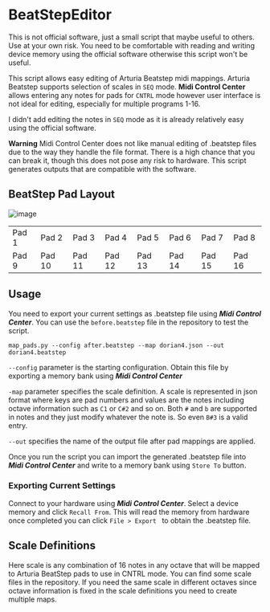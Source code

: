 # BeatStepEditor

This is not official software, just a small script that maybe useful to others. Use at your own risk. You need to be comfortable with reading and writing device memory using the official software otherwise this script won't be useful.

This script allows easy editing of Arturia Beatstep midi mappings. Arturia Beatstep supports selection of scales in ```SEQ``` mode. 
**Midi Control Center** allows entering any notes for pads for ```CNTRL``` mode however user interface is not ideal for editing, especially for multiple programs 1-16.

I didn't add editing the notes in ```SEQ``` mode as it is already relatively easy using the official software.

**Warning** Midi Control Center does not like manual editing of .beatstep files due to the way they handle the file format. There is a high chance that you can break it, though this does not pose any risk to hardware. This script generates outputs that are compatible with the software.

## BeatStep Pad Layout

![image](https://github.com/ferdaarikan/beatstep-remote/assets/13984102/58e9b1eb-f866-40b6-94eb-67609df67b41)

||||||||| 
|-----|-----|-----|-----|-----|-----|-----|-----|
|Pad 1|Pad 2|Pad 3|Pad 4|Pad 5|Pad 6|Pad 7|Pad 8|
|Pad 9|Pad 10|Pad 11|Pad 12|Pad 13|Pad 14|Pad 15|Pad 16|


## Usage

You need to export your current settings as .beatstep file using ***Midi Control Center***. You can use the ```before.beatstep``` file in the repository to test the script. 

```map_pads.py --config after.beatstep --map dorian4.json --out dorian4.beatstep```

```--config``` parameter is the starting configuration. Obtain this file by exporting a memory bank using ***Midi Control Center***

```-map``` parameter specifies the scale definition. A scale is represented in json format where keys are pad numbers and values are the notes
including octave information such as ```C1``` or ```C#2``` and so on. Both ```#``` and ```b``` are supported in notes and they just modify whatever the note is. 
So even ```B#3``` is a valid entry.

```--out``` specifies the name of the output file after pad mappings are applied.

Once you run the script you can import the generated .beatstep file into ***Midi Control Center*** and write to a memory bank using ```Store To``` button.

### Exporting Current Settings
Connect to your hardware using ***Midi Control Center***. Select a device memory and click ```Recall From```. This will read the memory from hardware once completed you can click ```File > Export ``` to obtain the .beatstep file.


## Scale Definitions
Here scale is any combination of 16 notes in any octave that will be mapped to Arturia BeatStep pads to use in CNTRL mode. You can find some scale files in the repository. If you need the same scale in different octaves since octave 
information is fixed in the scale definitions you need to create multiple maps.

